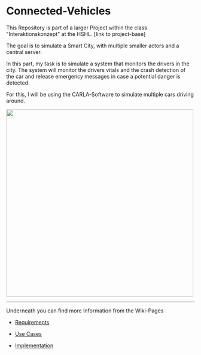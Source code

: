 # Connected-Vehicles
This Repository is part of a larger Project within the class "Interaktionskonzept" at the HSHL. [link to project-base]

The goal is to simulate a Smart City, with multiple smaller actors and a central server. 

In this part, my task is to simulate a system that monitors the drivers in the city.
The system will monitor the drivers vitals and the crash detection of the car and release emergency messages in case a 
potential danger is detected.

For this, I will be using the CARLA-Software to simulate multiple cars driving around. 

<img src=https://cdn2.unrealengine.com/Unreal+Engine%2Fspotlights%2Fcarla-democratizes-autonomous-vehicle-r-d-with-free-open-source-simulator%2FSpotlight_CARLA_blog_feature_img-1920x960-6fb8676dbfe27ef776d96057b021025e89722684.jpg width="500"/>

***
Underneath you can find more Information from the Wiki-Pages

* [Requirements][req]

* [Use Cases][use]

* [Implementation][imp]

[home]: https://github.com/BrunoBerger/Connected-Vehicles/wiki

[req]: https://github.com/BrunoBerger/Connected-Vehicles/wiki/Requirements

[use]: https://github.com/BrunoBerger/Connected-Vehicles/wiki/Use-Cases

[imp]: https://github.com/BrunoBerger/Connected-Vehicles/wiki/Implementation
